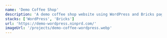 ```yaml
---
name: 'Demo Coffee Shop'
description: 'A demo coffee shop website using WordPress and Bricks page builder.'
stacks: ['WordPress', 'Bricks']
url: 'https://demo-wordpress.ninprd.com/'
imageUrl: '/projects/demo-coffee-wordpress.webp'
---
```

